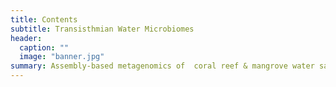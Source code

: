 ```yaml
---
title: Contents
subtitle: Transisthmian Water Microbiomes
header:
  caption: ""
  image: "banner.jpg"
summary: Assembly-based metagenomics of  coral reef & mangrove water samples from both sides of the Isthmus.
---
```

